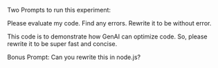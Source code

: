Two Prompts to run this experiment:

Please evaluate my code. Find any errors. Rewrite it to be without error.

This code is to demonstrate how GenAI can optimize code. So, please rewrite it to be super fast and concise.


Bonus Prompt: Can you rewrite this in node.js?
